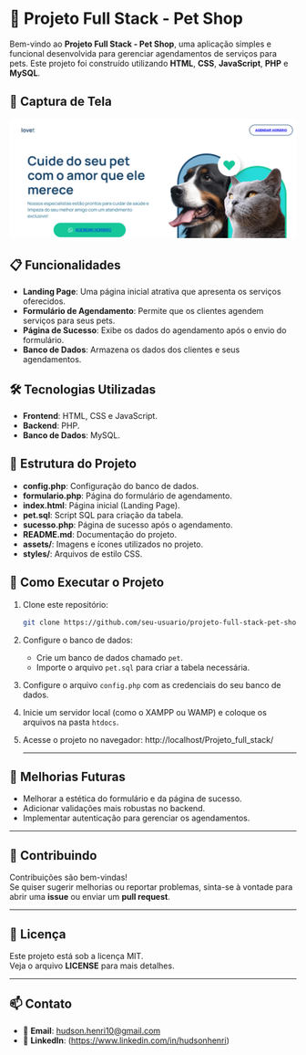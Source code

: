 # 🐾 Projeto Full Stack - Pet Shop

Bem-vindo ao **Projeto Full Stack - Pet Shop**, uma aplicação simples e funcional desenvolvida para gerenciar agendamentos de serviços para pets. Este projeto foi construído utilizando **HTML**, **CSS**, **JavaScript**, **PHP** e **MySQL**.

## 📸 Captura de Tela

![Captura de Tela do Projeto](screenshot.PNG)

## 📋 Funcionalidades

- **Landing Page**: Uma página inicial atrativa que apresenta os serviços oferecidos.
- **Formulário de Agendamento**: Permite que os clientes agendem serviços para seus pets.
- **Página de Sucesso**: Exibe os dados do agendamento após o envio do formulário.
- **Banco de Dados**: Armazena os dados dos clientes e seus agendamentos.

## 🛠️ Tecnologias Utilizadas

- **Frontend**: HTML, CSS e JavaScript.
- **Backend**: PHP.
- **Banco de Dados**: MySQL.

## 📂 Estrutura do Projeto

- **config.php**: Configuração do banco de dados.
- **formulario.php**: Página do formulário de agendamento.
- **index.html**: Página inicial (Landing Page).
- **pet.sql**: Script SQL para criação da tabela.
- **sucesso.php**: Página de sucesso após o agendamento.
- **README.md**: Documentação do projeto.
- **assets/**: Imagens e ícones utilizados no projeto.
- **styles/**: Arquivos de estilo CSS.

## 🚀 Como Executar o Projeto

1. Clone este repositório:
   ```bash
   git clone https://github.com/seu-usuario/projeto-full-stack-pet-shop.git
   ```
2. Configure o banco de dados:
   - Crie um banco de dados chamado `pet`.
   - Importe o arquivo `pet.sql` para criar a tabela necessária.

3. Configure o arquivo `config.php` com as credenciais do seu banco de dados.

4. Inicie um servidor local (como o XAMPP ou WAMP) e coloque os arquivos na pasta `htdocs`.

5. Acesse o projeto no navegador:
   http://localhost/Projeto_full_stack/

     ---
   
## 📌 Melhorias Futuras

- Melhorar a estética do formulário e da página de sucesso.
- Adicionar validações mais robustas no backend.
- Implementar autenticação para gerenciar os agendamentos.

---

## 🤝 Contribuindo

Contribuições são bem-vindas!  
Se quiser sugerir melhorias ou reportar problemas, sinta-se à vontade para abrir uma **issue** ou enviar um **pull request**.  

---

## 📄 Licença

Este projeto está sob a licença MIT.  
Veja o arquivo **LICENSE** para mais detalhes.  

---

## 📫 Contato

- 📧 **Email**: hudson.henri10@gmail.com 
- 💼 **LinkedIn**: (https://www.linkedin.com/in/hudsonhenri)  
